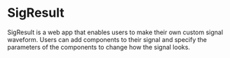 # SigResult
SigResult is a web app that enables users to make their own custom signal waveform. Users can add components to their signal and specify the parameters of the components to change how the signal looks.
